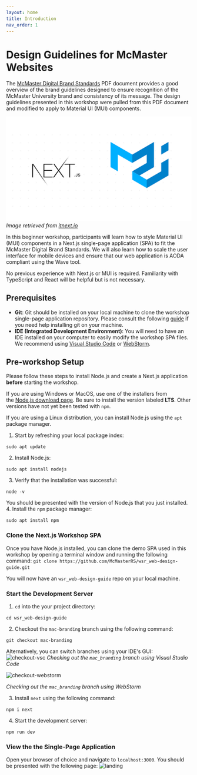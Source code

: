 ```yaml
---
layout: home
title: Introduction
nav_order: 1
---
```


# Design Guidelines for McMaster Websites

The [McMaster Digital Brand Standards](https://brand.mcmaster.ca/app/uploads/2019/04/digital-guidelines.pdf) PDF document provides a good overview of the brand guidelines designed to ensure recognition of the McMaster University brand and consistency of its message. The design guidelines presented in this workshop were pulled from this PDF document and modified to apply to Material UI (MUI) components.

![NextJS-MUI](assets/img/nextjs-mui.png)_Image retrieved from [itnext.io](https://itnext.io/next-js-with-material-ui-7a7f6485f671)_

In this beginner workshop, participants will learn how to style Material UI (MUI) components in a Next.js single-page application (SPA) to fit the McMaster Digital Brand Standards. We will also learn how to scale the user interface for mobile devices and ensure that our web application is AODA compliant using the Wave tool.

No previous experience with Next.js or MUI is required. Familiarity with TypeScript and React will be helpful but is not necessary.

## Prerequisites
- **Git**: Git should be installed on your local machine to clone the workshop single-page application repository. Please consult the following [guide](https://github.com/git-guides/install-git) if you need help installing git on your machine.
- **IDE (Integrated Development Environment)**: You will need to have an IDE installed on your computer to easily modify the workshop SPA files. We recommend using [Visual Studio Code](https://code.visualstudio.com/) or [WebStorm](https://www.jetbrains.com/webstorm/).

## Pre-workshop Setup

Please follow these steps to install Node.js and create a Next.js application **before** starting the workshop.

If you are using Windows or MacOS, use one of the installers from the [Node.js download page](https://nodejs.org/en/download/). Be sure to install the version labeled **LTS**. Other versions have not yet been tested with `npm`.

If you are using a Linux distribution, you can install Node.js using the `apt` package manager.
1. Start by refreshing your local package index: 
~~~
sudo apt update
~~~
2. Install Node.js: 
~~~
sudo apt install nodejs
~~~
3. Verify that the installation was successful: 
~~~
node -v
~~~
  You should be presented with the version of Node.js that you just installed.
4. Install the `npm` package manager:
~~~
sudo apt install npm
~~~

### Clone the Next.js Workshop SPA
Once you have Node.js installed, you can clone the demo SPA used in this workshop by opening a terminal window and running the following command:
```git clone https://github.com/McMasterRS/wsr_web-design-guide.git```

You will now have an `wsr_web-design-guide` repo on your local machine.

### Start the Development Server
1. `cd` into the your project directory: 
~~~
cd wsr_web-design-guide
~~~

2. Checkout the `mac-branding` branch using the following command:
```
git checkout mac-branding
```
Alternatively, you can switch branches using your IDE's GUI:
![checkout-vsc](assets/img/checkout-vsc.png)
_Checking out  the `mac_branding` branch using Visual Studio Code_

![checkout-webstorm](assets/img/checkout-webstorm.png)

_Checking out  the `mac_branding` branch using WebStorm_

3. Install `next` using the following command:
```
npm i next
```

4. Start the development server:
~~~
npm run dev
~~~

### View the the Single-Page Application
Open your browser of choice and navigate to `localhost:3000`.
You should be presented with the following page:
![landing](assets/img/landing.png)
